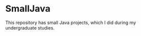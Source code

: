 SmallJava
=========

This repository has small Java projects, which I did during my undergraduate studies.
